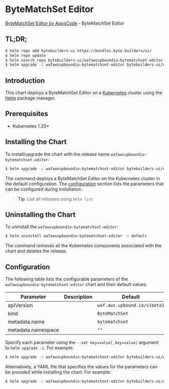 # ByteMatchSet Editor

[ByteMatchSet Editor by AppsCode](https://byte.builders) - ByteMatchSet Editor

## TL;DR;

```bash
$ helm repo add bytebuilders-ui https://bundles.byte.builders/ui/
$ helm repo update
$ helm search repo bytebuilders-ui/wafawsupboundio-bytematchset-editor --version=v0.4.18
$ helm upgrade -i wafawsupboundio-bytematchset-editor bytebuilders-ui/wafawsupboundio-bytematchset-editor -n default --create-namespace --version=v0.4.18
```

## Introduction

This chart deploys a ByteMatchSet Editor on a [Kubernetes](http://kubernetes.io) cluster using the [Helm](https://helm.sh) package manager.

## Prerequisites

- Kubernetes 1.20+

## Installing the Chart

To install/upgrade the chart with the release name `wafawsupboundio-bytematchset-editor`:

```bash
$ helm upgrade -i wafawsupboundio-bytematchset-editor bytebuilders-ui/wafawsupboundio-bytematchset-editor -n default --create-namespace --version=v0.4.18
```

The command deploys a ByteMatchSet Editor on the Kubernetes cluster in the default configuration. The [configuration](#configuration) section lists the parameters that can be configured during installation.

> **Tip**: List all releases using `helm list`

## Uninstalling the Chart

To uninstall the `wafawsupboundio-bytematchset-editor`:

```bash
$ helm uninstall wafawsupboundio-bytematchset-editor -n default
```

The command removes all the Kubernetes components associated with the chart and deletes the release.

## Configuration

The following table lists the configurable parameters of the `wafawsupboundio-bytematchset-editor` chart and their default values.

|     Parameter      | Description |                 Default                 |
|--------------------|-------------|-----------------------------------------|
| apiVersion         |             | <code>waf.aws.upbound.io/v1beta1</code> |
| kind               |             | <code>ByteMatchSet</code>               |
| metadata.name      |             | <code>bytematchset</code>               |
| metadata.namespace |             | <code>""</code>                         |


Specify each parameter using the `--set key=value[,key=value]` argument to `helm upgrade -i`. For example:

```bash
$ helm upgrade -i wafawsupboundio-bytematchset-editor bytebuilders-ui/wafawsupboundio-bytematchset-editor -n default --create-namespace --version=v0.4.18 --set apiVersion=waf.aws.upbound.io/v1beta1
```

Alternatively, a YAML file that specifies the values for the parameters can be provided while
installing the chart. For example:

```bash
$ helm upgrade -i wafawsupboundio-bytematchset-editor bytebuilders-ui/wafawsupboundio-bytematchset-editor -n default --create-namespace --version=v0.4.18 --values values.yaml
```
